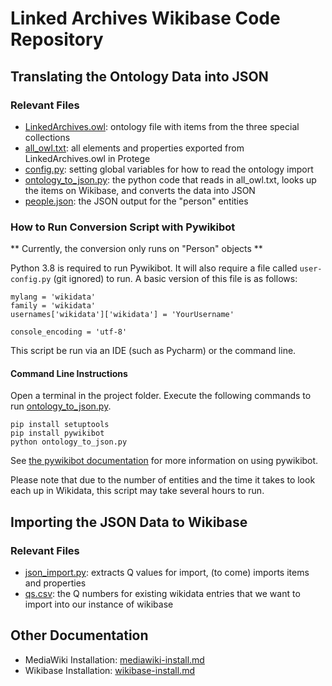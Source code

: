 # Linked Archives Wikibase Code Repository

## Translating the Ontology Data into JSON

### Relevant Files
- [LinkedArchives.owl](LinkedArchives.owl): ontology file with items from the three special collections
- [all_owl.txt](all_owl.txt): all elements and properties exported from LinkedArchives.owl in Protege
- [config.py](config.py): setting global variables for how to read the ontology import 
- [ontology_to_json.py](ontology_to_json.py): the python code that reads in all_owl.txt, looks up the items on Wikibase, and converts the data into JSON
- [people.json](people.json): the JSON output for the "person" entities

### How to Run Conversion Script with Pywikibot

** Currently, the conversion only runs on "Person" objects **

Python 3.8 is required to run Pywikibot.
It will also require a file called `user-config.py` (git ignored) to run. A basic version of this file is as follows:

```
mylang = 'wikidata'
family = 'wikidata'
usernames['wikidata']['wikidata'] = 'YourUsername'

console_encoding = 'utf-8'
```

This script be run via an IDE (such as Pycharm) or the command line.

#### Command Line Instructions
Open a terminal in the project folder. 
Execute the following commands to run [ontology_to_json.py](ontology_to_json.py).

```
pip install setuptools
pip install pywikibot
python ontology_to_json.py
```
See [the pywikibot documentation](https://pypi.org/project/pywikibot/) for more information on using pywikibot.

Please note that due to the number of entities and the time it takes to look each up in Wikidata, this script may take several hours to run.  

## Importing the JSON Data to Wikibase

### Relevant Files
- [json_import.py](json_import.py): extracts Q values for import, (to come) imports items and properties
- [qs.csv](qs.csv): the Q numbers for existing wikidata entries that we want to import into our instance of wikibase

## Other Documentation

- MediaWiki Installation: [mediawiki-install.md](mediawiki_install.md)
- Wikibase Installation: [wikibase-install.md](wikibase_install.md)
